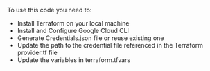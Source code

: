 To use this code you need to:
* Install Terraform on your local machine
* Install and Configure Google Cloud CLI
* Generate Credentials.json file or reuse existing one
* Update the path to the credential file referenced in the Terraform provider.tf file
* Update the variables in terraform.tfvars
